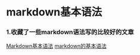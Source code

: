 # markdown基本语法
### 1.收藏了一些markdown语法写的比较好的文章
[Markdown基本语法](https://www.jianshu.com/p/191d1e21f7ed)
[markdown的基本语法](https://www.cnblogs.com/nickchen121/p/10821946.html)

